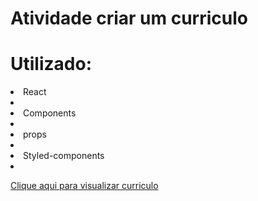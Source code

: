 
# Atividade criar um curriculo 

# Utilizado:

<li>React<li>
<li>Components<li>
<li>props<li>
<li>Styled-components<li>

<a href="adorable-shake.surge.sh">Clique aqui para visualizar curriculo</a>